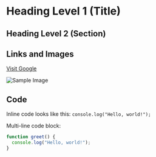 # Heading Level 1 (Title)

## Heading Level 2 (Section)

## Links and Images

[Visit Google](https://www.google.com)

![Sample Image](https://via.placeholder.com/150)

## Code

Inline code looks like this: `console.log("Hello, world!");`

Multi-line code block:

```javascript
function greet() {
  console.log("Hello, world!");
}
```
